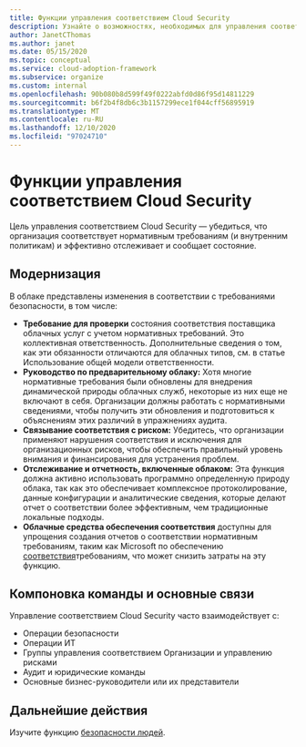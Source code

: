 ```yaml
---
title: Функции управления соответствием Cloud Security
description: Узнайте о возможностях, необходимых для управления соответствием Cloud Security.
author: JanetCThomas
ms.author: janet
ms.date: 05/15/2020
ms.topic: conceptual
ms.service: cloud-adoption-framework
ms.subservice: organize
ms.custom: internal
ms.openlocfilehash: 90b080b8d599f49f0222abfd0d86f95d14811229
ms.sourcegitcommit: b6f2b4f8db6c3b1157299ece1f044cff56895919
ms.translationtype: MT
ms.contentlocale: ru-RU
ms.lasthandoff: 12/10/2020
ms.locfileid: "97024710"
---
```

# <a name="cloud-security-compliance-management-functions"></a>Функции управления соответствием Cloud Security

Цель управления соответствием Cloud Security — убедиться, что организация соответствует нормативным требованиям (и внутренним политикам) и эффективно отслеживает и сообщает состояние.

## <a name="modernization"></a>Модернизация

В облаке представлены изменения в соответствии с требованиями безопасности, в том числе:

- **Требование для проверки** состояния соответствия поставщика облачных услуг с учетом нормативных требований. Это коллективная ответственность. Дополнительные сведения о том, как эти обязанности отличаются для облачных типов, см. в статье Использование общей модели ответственности.
- **Руководство по предварительному облаку:** Хотя многие нормативные требования были обновлены для внедрения динамической природы облачных служб, некоторые из них еще не включают в себя. Организации должны работать с нормативными сведениями, чтобы получить эти обновления и подготовиться к объяснениям этих различий в упражнениях аудита.
- **Связывание соответствия с риском:** Убедитесь, что организации применяют нарушения соответствия и исключения для организационных рисков, чтобы обеспечить правильный уровень внимания и финансирования для устранения проблем.
- **Отслеживание и отчетность, включенные облаком:** Эта функция должна активно использовать программно определенную природу облака, так как это обеспечивает комплексное протоколирование, данные конфигурации и аналитические сведения, которые делают отчет о соответствии более эффективным, чем традиционные локальные подходы.
- **Облачные средства обеспечения соответствия** доступны для упрощения создания отчетов о соответствии нормативным требованиям, таким как Microsoft по обеспечению [соответствия](/microsoft-365/compliance/compliance-manager-overview)требованиям, что может снизить затраты на эту функцию.

## <a name="team-composition-and-key-relationships"></a>Компоновка команды и основные связи

Управление соответствием Cloud Security часто взаимодействует с:

- Операции безопасности
- Операции ИТ
- Группы управления соответствием Организации и управлению рисками
- Аудит и юридические команды
- Основные бизнес-руководители или их представители

## <a name="next-steps"></a>Дальнейшие действия

Изучите функцию [безопасности людей](./cloud-security-people.md).
